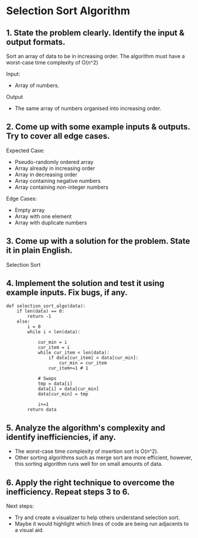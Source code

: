 # Selection Sort Algorithm
## 1. State the problem clearly. Identify the input & output formats.
Sort an array of data to be in increasing order. The algorithm must have a worst-case time complexity of O(n^2)

Input:
- Array of numbers.

Output
- The same array of numbers organised into increasing order.

## 2. Come up with some example inputs & outputs. Try to cover all edge cases.
Expected Case:
- Pseudo-randomly ordered array
- Array already in increasing order
- Array in decreasing order
- Array containing negative numbers
- Array containing non-integer numbers

Edge Cases:
- Empty array
- Array with one element
- Array with duplicate numbers

## 3. Come up with a solution for the problem. State it in plain English.
Selection Sort

## 4. Implement the solution and test it using example inputs. Fix bugs, if any.
    def selection_sort_algo(data):
        if len(data) == 0:
            return -1
        else:
            i = 0
            while i < len(data):
                
                cur_min = i
                cur_item = i
                while cur_item < len(data):
                    if data[cur_item] < data[cur_min]:
                        cur_min = cur_item        
                    cur_item+=1 # 1
                
                # Swaps
                tmp = data[i]
                data[i] = data[cur_min]
                data[cur_min] = tmp

                i+=1
            return data

## 5. Analyze the algorithm's complexity and identify inefficiencies, if any.
- The worst-case time complexity of insertion sort is O(n^2).
- Other sorting algorithms such as merge sort are more efficient, however, this sorting algorithm runs well for on small amounts of data.

## 6. Apply the right technique to overcome the inefficiency. Repeat steps 3 to 6.
Next steps:
- Try and create a visualizer to help others understand selection sort.
- Maybe it would highlight which lines of code are being run adjacents to a visual aid.